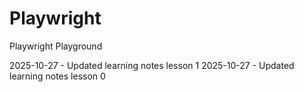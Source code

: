 # Playwright
Playwright Playground

2025-10-27 - Updated learning notes lesson 1
2025-10-27 - Updated learning notes lesson 0